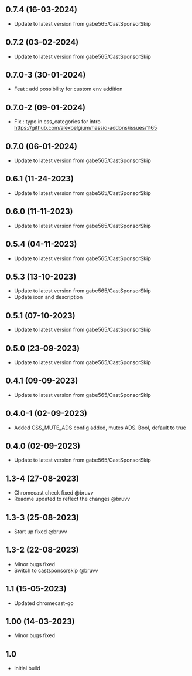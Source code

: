 
## 0.7.4 (16-03-2024)
- Update to latest version from gabe565/CastSponsorSkip

## 0.7.2 (03-02-2024)

- Update to latest version from gabe565/CastSponsorSkip
## 0.7.0-3 (30-01-2024)

- Feat : add possibility for custom env addition

## 0.7.0-2 (09-01-2024)

- Fix : typo in css_categories for intro https://github.com/alexbelgium/hassio-addons/issues/1165

## 0.7.0 (06-01-2024)

- Update to latest version from gabe565/CastSponsorSkip
## 0.6.1 (11-24-2023)

- Update to latest version from gabe565/CastSponsorSkip

## 0.6.0 (11-11-2023)

- Update to latest version from gabe565/CastSponsorSkip

## 0.5.4 (04-11-2023)

- Update to latest version from gabe565/CastSponsorSkip
## 0.5.3 (13-10-2023)

- Update to latest version from gabe565/CastSponsorSkip
- Update icon and description

## 0.5.1 (07-10-2023)

- Update to latest version from gabe565/CastSponsorSkip

## 0.5.0 (23-09-2023)

- Update to latest version from gabe565/CastSponsorSkip

## 0.4.1 (09-09-2023)

- Update to latest version from gabe565/CastSponsorSkip
## 0.4.0-1 (02-09-2023)

- Added CSS_MUTE_ADS config added, mutes ADS. Bool, default to true
## 0.4.0 (02-09-2023)

- Update to latest version from gabe565/CastSponsorSkip
## 1.3-4 (27-08-2023)

- Chromecast check fixed @bruvv
- Readme updated to reflect the changes @bruvv
## 1.3-3 (25-08-2023)

- Start up fixed @bruvv
## 1.3-2 (22-08-2023)

- Minor bugs fixed
- Switch to castsponsorskip @bruvv
## 1.1 (15-05-2023)

- Updated chromecast-go
## 1.00 (14-03-2023)

- Minor bugs fixed
## 1.0

- Initial build
